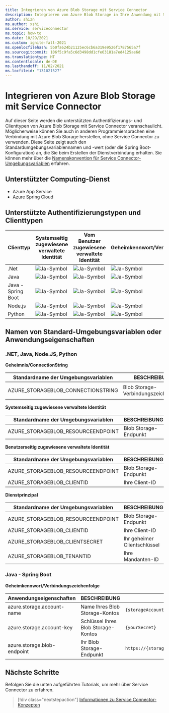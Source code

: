 ```yaml
---
title: Integrieren von Azure Blob Storage mit Service Connector
description: Integrieren von Azure Blob Storage in Ihre Anwendung mit Service Connector
author: shizn
ms.author: xshi
ms.service: serviceconnector
ms.topic: how-to
ms.date: 10/29/2021
ms.custom: ignite-fall-2021
ms.openlocfilehash: 5b0fa624b21125ec6cb6a319e9526f1787565a7f
ms.sourcegitcommit: 106f5c9fa5c6d3498dd1cfe63181a7ed4125ae6d
ms.translationtype: HT
ms.contentlocale: de-DE
ms.lasthandoff: 11/02/2021
ms.locfileid: "131021527"
---
```

# <a name="integrate-azure-blob-storage-with-service-connector"></a>Integrieren von Azure Blob Storage mit Service Connector

Auf dieser Seite werden die unterstützten Authentifizierungs- und Clienttypen von Azure Blob Storage mit Service Connector veranschaulicht. Möglicherweise können Sie auch in anderen Programmiersprachen eine Verbindung mit Azure Blob Storage herstellen, ohne Service Connector zu verwenden. Diese Seite zeigt auch den Standardumgebungsvariablennamen und -wert (oder die Spring Boot-Konfiguration) an, die Sie beim Erstellen der Dienstverbindung erhalten. Sie können mehr über die [Namenskonvention für Service Connector-Umgebungsvariablen](concept-service-connector-internals.md) erfahren.

## <a name="supported-compute-service"></a>Unterstützter Computing-Dienst

- Azure App Service
- Azure Spring Cloud

## <a name="supported-authentication-types-and-client-types"></a>Unterstützte Authentifizierungstypen und Clienttypen

| Clienttyp | Systemseitig zugewiesene verwaltete Identität | Vom Benutzer zugewiesene verwaltete Identität | Geheimkennwort/Verbindungszeichenfolge | Dienstprinzipal |
| --- | --- | --- | --- | --- |
| .Net | ![Ja-Symbol](./media/green-check.png) | ![Ja-Symbol](./media/green-check.png) | ![Ja-Symbol](./media/green-check.png) | ![Ja-Symbol](./media/green-check.png) |
| Java | ![Ja-Symbol](./media/green-check.png) | ![Ja-Symbol](./media/green-check.png) | ![Ja-Symbol](./media/green-check.png) | ![Ja-Symbol](./media/green-check.png) |
| Java - Spring Boot | ![Ja-Symbol](./media/green-check.png) | ![Ja-Symbol](./media/green-check.png) | ![Ja-Symbol](./media/green-check.png) | ![Ja-Symbol](./media/green-check.png) |
| Node.js | ![Ja-Symbol](./media/green-check.png) | ![Ja-Symbol](./media/green-check.png) | ![Ja-Symbol](./media/green-check.png) | ![Ja-Symbol](./media/green-check.png) |
| Python | ![Ja-Symbol](./media/green-check.png) | ![Ja-Symbol](./media/green-check.png) | ![Ja-Symbol](./media/green-check.png) | ![Ja-Symbol](./media/green-check.png) |


## <a name="default-environment-variable-names-or-application-properties"></a>Namen von Standard-Umgebungsvariablen oder Anwendungseigenschaften

### <a name="net-java-nodejs-python"></a>.NET, Java, Node.JS, Python

**Geheimnis/ConnectionString**

| Standardname der Umgebungsvariablen | BESCHREIBUNG | Beispielwert |
| --- | --- | --- |
| AZURE_STORAGEBLOB_CONNECTIONSTRING | Blob Storage-Verbindungszeichenfolge | `DefaultEndpointsProtocol=https;AccountName={accountName};AccountKey={****};EndpointSuffix=core.windows.net` |

**Systemseitig zugewiesene verwaltete Identität**

| Standardname der Umgebungsvariablen | BESCHREIBUNG | Beispielwert |
| --- | --- | --- |
| AZURE_STORAGEBLOB_RESOURCEENDPOINT | Blob Storage-Endpunkt | `https://{storageAccountName}.blob.core.windows.net/` |

**Benutzerseitig zugewiesene verwaltete Identität**

| Standardname der Umgebungsvariablen | BESCHREIBUNG | Beispielwert |
| --- | --- | --- |
| AZURE_STORAGEBLOB_RESOURCEENDPOINT | Blob Storage-Endpunkt | `https://{storageAccountName}.blob.core.windows.net/` |
| AZURE_STORAGEBLOB_CLIENTID | Ihre Client-ID | `{yourClientID}` |

**Dienstprinzipal**

| Standardname der Umgebungsvariablen | BESCHREIBUNG | Beispielwert |
| --- | --- | --- |
| AZURE_STORAGEBLOB_RESOURCEENDPOINT | Blob Storage-Endpunkt | `https://{storageAccountName}.blob.core.windows.net/` |
| AZURE_STORAGEBLOB_CLIENTID | Ihre Client-ID | `{yourClientID}` |
| AZURE_STORAGEBLOB_CLIENTSECRET | Ihr geheimer Clientschlüssel | `{yourClientSecret}` |
| AZURE_STORAGEBLOB_TENANTID | Ihre Mandanten-ID | `{yourTenantID}` |

### <a name="java---spring-boot"></a>Java - Spring Boot

**Geheimkennwort/Verbindungszeichenfolge**

| Anwendungseigenschaften | BESCHREIBUNG | Beispielwert |
| --- | --- | --- |
| azure.storage.account-name | Name Ihres Blob Storage-Kontos | `{storageAccountName}` |
| azure.storage.account-key | Schlüssel Ihres Blob Storage-Kontos | `{yourSecret}` |
| azure.storage.blob-endpoint | Ihr Blob Storage-Endpunkt | `https://{storageAccountName}.blob.core.windows.net/` |

## <a name="next-steps"></a>Nächste Schritte

Befolgen Sie die unten aufgeführten Tutorials, um mehr über Service Connector zu erfahren.

> [!div class="nextstepaction"]
> [Informationen zu Service Connector-Konzepten](./concept-service-connector-internals.md)
